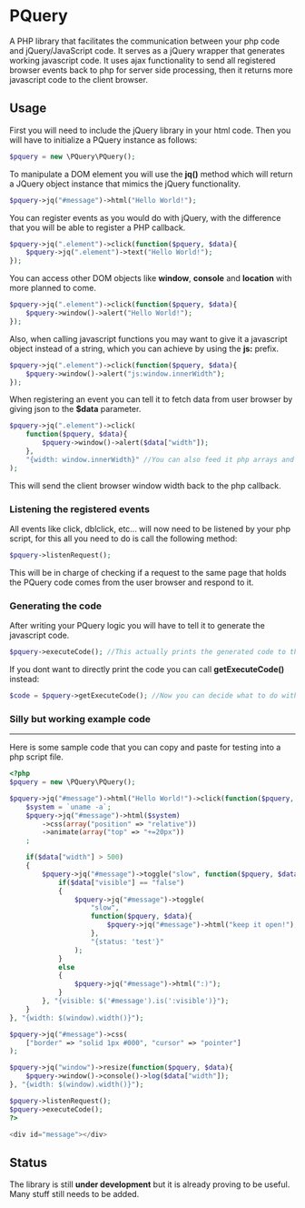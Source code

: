 # PQuery

A PHP library that facilitates the communication between your php
code and jQuery/JavaScript code. It serves as a jQuery wrapper that
generates working javascript code. It uses ajax functionality to send
all registered browser events back to php for server side processing, then
it returns more javascript code to the client browser.

## Usage

First you will need to include the jQuery library in your html code.
Then you will have to initialize a PQuery instance as follows:

```php
$pquery = new \PQuery\PQuery();
```

To manipulate a DOM element you will use the **jq()** method which will return
a JQuery object instance that mimics the jQuery functionality.

```php
$pquery->jq("#message")->html("Hello World!");
```

You can register events as you would do with jQuery, with the difference that
you will be able to register a PHP callback.

```php
$pquery->jq(".element")->click(function($pquery, $data){
    $pquery->jq(".element")->text("Hello World!");
});
```
You can access other DOM objects like **window**, **console** and **location** 
with more planned to come.

```php
$pquery->jq(".element")->click(function($pquery, $data){
    $pquery->window()->alert("Hello World!");
});
```

Also, when calling javascript functions you may want to give it a javascript
object instead of a string, which you can achieve by using the **js:** prefix.

```php
$pquery->jq(".element")->click(function($pquery, $data){
    $pquery->window()->alert("js:window.innerWidth");
});
```

When registering an event you can tell it to fetch data from user browser by
giving json to the **$data** parameter.

```php
$pquery->jq(".element")->click(
    function($pquery, $data){
        $pquery->window()->alert($data["width"]);
    },
    "{width: window.innerWidth}" //You can also feed it php arrays and objects.
);
```

This will send the client browser window width back to the php callback.

### Listening the registered events

All events like click, dblclick, etc... will now need to be listened by your
php script, for this all you need to do is call the following method:

```php
$pquery->listenRequest();
```

This will be in charge of checking if a request to the same page that holds
the PQuery code comes from the user browser and respond to it.

### Generating the code

After writing your PQuery logic you will have to tell it to generate the 
javascript code.

```php
$pquery->executeCode(); //This actually prints the generated code to the document
```

If you dont want to directly print the code you can call 
**getExecuteCode()** instead:

```php
$code = $pquery->getExecuteCode(); //Now you can decide what to do with it
```

### Silly but working example code
--------------------------------------------------------------------------------

Here is some sample code that you can copy and paste for testing into a 
php script file.

```php
<?php
$pquery = new \PQuery\PQuery();

$pquery->jq("#message")->html("Hello World!")->click(function($pquery, $data){
    $system = `uname -a`;
    $pquery->jq("#message")->html($system)
        ->css(array("position" => "relative"))
        ->animate(array("top" => "+=20px"))
    ;

    if($data["width"] > 500)
    {
        $pquery->jq("#message")->toggle("slow", function($pquery, $data){
            if($data["visible"] == "false")
            {
                $pquery->jq("#message")->toggle(
                    "slow",
                    function($pquery, $data){
                        $pquery->jq("#message")->html("keep it open!");
                    }, 
                    "{status: 'test'}"
                );
            }
            else
            {
                $pquery->jq("#message")->html(":)");
            }
        }, "{visible: $('#message').is(':visible')}");
    }
}, "{width: $(window).width()}");

$pquery->jq("#message")->css(
    ["border" => "solid 1px #000", "cursor" => "pointer"]
);

$pquery->jq("window")->resize(function($pquery, $data){
    $pquery->window()->console()->log($data["width"]);
}, "{width: $(window).width()}");

$pquery->listenRequest();
$pquery->executeCode();
?>

<div id="message"></div>
```

## Status

The library is still **under development** but it is already proving to be
useful. Many stuff still needs to be added.